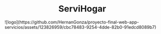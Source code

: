 <h1 align="center"> ServiHogar </h1>
![logo](https://github.com/HernanGonza/proyecto-final-web-app-servicios/assets/123826959/cbc78483-9254-4dde-82b0-91edcd8089b7)
